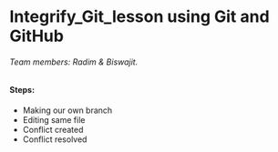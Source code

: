 # Integrify_Git_lesson using Git and GitHub

###### Team members: Radim & Biswajit.

#### Steps:

* Making our own branch
* Editing same file
* Conflict created
* Conflict resolved

